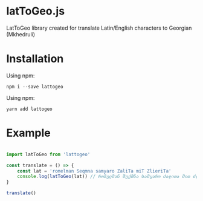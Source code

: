# latToGeo.js

LatToGeo library created for translate Latin/English characters to Georgian (Mkhedruli)

# Installation

Using npm:
```shell
npm i --save lattogeo
```
Using npm:
```shell
yarn add lattogeo
```

# Example

```js

import latToGeo from 'lattogeo'

const translate = () => {
    const lat = 'romelman Seqmna samyaro ZaliTa miT ZlieriTa'
    console.log(latToGeo(lat)) // რომელმან შექმნა სამყარო ძალითა მით ძლიერითა
}

translate()

```

